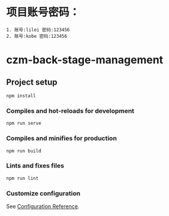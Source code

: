 # 项目账号密码：

```
1. 账号:lilei 密码:123456
2. 账号:kobe 密码:123456

```

# czm-back-stage-management

## Project setup

```
npm install
```

### Compiles and hot-reloads for development

```
npm run serve
```

### Compiles and minifies for production

```
npm run build
```

### Lints and fixes files

```
npm run lint
```

### Customize configuration

See [Configuration Reference](https://cli.vuejs.org/config/).
